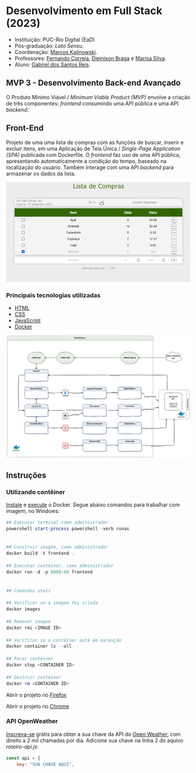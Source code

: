 # Desenvolvimento em Full Stack (2023)

- Instituição: PUC-Rio Digital (EaD)
- Pós-graduação: *Lato Sensu*.
- Coordenação: [Marcos Kalinowski](https://www.linkedin.com/in/kalinowski/).
- Professores: [Fernando Correia](https://github.com/fernandus16), [Dieinison Braga](https://github.com/dieinisonbraga) e [Marisa Silva](https://github.com/marisa-ec).
- Aluno: [Gabriel dos Santos Reis](https://github.com/gaelsreis).

## MVP 3 - Desenvolvimento Back-end Avançado

O Produto Mínimo Viável / *Minimum Viable Product (MVP)* envolve a criação de três componentes: *frontend* consumindo uma API pública e uma API *backend*.

## Front-End

Projeto de uma uma lista de compras com as funções de buscar, inserir e excluir itens, em uma Aplicação de Tela Única / *Single-Page Application (SPA)* publicada com Dockerfile. O *frontend* faz uso de uma API pública, apresentando automaticamente a condição do tempo, baseado na localização do usuário. Também interage com uma API *backend* para armazenar os dados da lista.

![Tela](./gabaritos/img/indice.jpg)

### Principais tecnologias utilizadas

- [HTML](https://www.w3.org/html/)
- [CSS](https://www.w3schools.com/Css/)
- [JavaScript](https://www.ecma-international.org/publications-and-standards/standards/ecma-262/)
- [Docker](https://www.docker.com/)

![Diagrama Frontend](./gabaritos/img/dia-frontend.png)

## Instruções

### Utilizando contêiner

[Instale](https://docs.docker.com/engine/install/) e [execute](https://docs.docker.com/engine/reference/run/) o Docker. Segue abaixo comandos para trabalhar com imagem, no Windows:

~~~PowerShell
## Executar terminal como administrador
powershell start-process powershell -verb runas


## Construir imagem, como administrador
docker build -t frontend .

## Executar contêiner, como administrador
docker run -d -p 8080:80 frontend


## Comandos uteis

## Verificar se a imagem foi criada
docker images

## Remover imagem
docker rmi <IMAGE ID>

## Verificar se o contêiner está em exceução
docker container ls --all

## Parar contêiner
docker stop <CONTAINER ID>

## Destruir contêiner
docker rm <CONTAINER ID>
~~~

Abrir o projeto no [Firefox](http://localhost:8080/#/)

Abrir o projeto no [Chrome](http://127.0.0.1:8080/)

### API OpenWeather

[Inscreva-se](https://home.openweathermap.org/users/sign_up) grátis para obter a sua chave da API do [Open Weather](https://openweathermap.org/api), com direito a 2 mil chamadas por dia. Adicione sua chave na linha 2 do aquivo *roteiro-api.js:*

~~~js
const api = {
    key: "SUA CHAVE AQUI",
